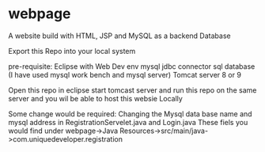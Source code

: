 # webpage
A website build with HTML, JSP and MySQL as a backend Database

Export this Repo into your local system

pre-requisite:
Eclipse with Web Dev env
mysql jdbc connector
sql database (I have used mysql work bench and mysql server)
Tomcat server 8 or 9

Open this repo in eclipse
start tomcast server and run this repo on the same server and you wil be able to host this websie Locally

Some change would be required:
Changing the Mysql data base name and mysql address in RegistrationServelet.java and Login.java
These fiels you would find under webpage->Java Resources->src/main/java->com.uniquedeveloper.registration
